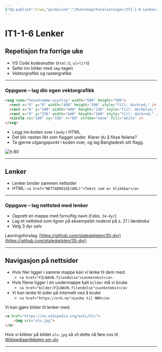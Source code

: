 ```yaml
---
{"dg-publish":true,"permalink":"/Kunnskap/Forelesninger/IT1-1-6 Lenker/","title":"IT1-1-6 Lenker","tags":["it1","forelesning"]}
---
```



# IT1-1-6 Lenker

## Repetisjon fra forrige uke
- VS Code kodesnutter (`html:5`, `ul>li*5`)
- Sette inn bilder med `img`-tagen
- Vektorgrafikk og rastergrafikk

---

### Oppgave – lag din egen vektorgrafikk

```html
<svg name="hovedramme-usynlig" width="500" height="500">
  <rect x="0" y="0" width="440" height="100" style="fill: darkred;" />
  <rect x="0" y="100" width="440" height="150" style="fill: darkblue;" />
  <rect x="0" y="250" width="440" height="100" style="fill: darkred;" />
  <circle cx="180" cy="150" r="60" stroke="none" fill="white" />
</svg>
```

- Legg inn koden over i `body` i HTML
- Det blir nesten likt som flagget under. Klarer du å fikse feilene?
- Ta gjerne utgangspunkt i koden over, og lag Bangladesh sitt flagg.

![h:80](https://upload.wikimedia.org/wikipedia/commons/5/56/Flag_of_Laos.svg)

---

## Lenker
- Lenker binder sammen nettsider
- HTML: `<a href="NETTADRESSE(URL)">Tekst som er klikkbar</a>`

---

### Oppgave – lag nettsted med lenker
- Opprett en mappe med fornuftig navn (f.eks. `34-dyr`)
- Lag et nettsted som ligner på eksempelet nederst på s. 21 i læreboka
- Velg 3 dyr selv

Løsningsforslag: [https://github.com/stalegjelsten/35-dyr](https://github.com/stalegjelsten/35-dyr)

---

## Navigasjon på nettsider
- Hvis filer ligger i samme mappe kan vi lenke til dem med:
	- `<a href="FILNAVN.filendelse">Lenketekst</a>`.
- Hvis filene ligger i en undermappe kalt `bilder` må vi bruke
	- `<a href="bilder/FILNAVN.filendelse">Lenketekst</a>`
- Vi kan lenke til sider på internett ved å bruke
	- `<a href="https://nrk.no">Lenke til NRK</a>`

Vi kan gjøre bilder til lenker med:

```html
<a href="https://no.wikipedia.org/wiki/Ulv">
	<img src="ulv.jpg">
</a>
```

Hvis vi klikker på bildet `ulv.jpg` så vil dette nå føre oss til [Wikipediaartikkelen om ulv](https://no.wikipedia.org/wiki/Ulv)

---
